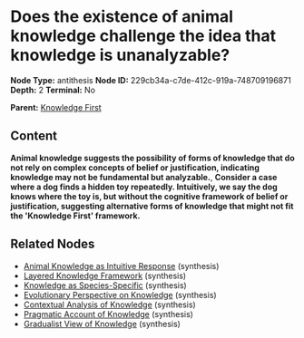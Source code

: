 # Does the existence of animal knowledge challenge the idea that knowledge is unanalyzable?

**Node Type:** antithesis
**Node ID:** 229cb34a-c7de-412c-919a-748709196871
**Depth:** 2
**Terminal:** No

**Parent:** [Knowledge First](knowledge-first.md)

## Content

**Animal knowledge suggests the possibility of forms of knowledge that do not rely on complex concepts of belief or justification, indicating knowledge may not be fundamental but analyzable.**, **Consider a case where a dog finds a hidden toy repeatedly. Intuitively, we say the dog knows where the toy is, but without the cognitive framework of belief or justification, suggesting alternative forms of knowledge that might not fit the 'Knowledge First' framework.**

## Related Nodes

- [Animal Knowledge as Intuitive Response](animal-knowledge-as-intuitive-response.md) (synthesis)
- [Layered Knowledge Framework](layered-knowledge-framework.md) (synthesis)
- [Knowledge as Species-Specific](knowledge-as-species-specific.md) (synthesis)
- [Evolutionary Perspective on Knowledge](evolutionary-perspective-on-knowledge.md) (synthesis)
- [Contextual Analysis of Knowledge](contextual-analysis-of-knowledge.md) (synthesis)
- [Pragmatic Account of Knowledge](pragmatic-account-of-knowledge.md) (synthesis)
- [Gradualist View of Knowledge](gradualist-view-of-knowledge.md) (synthesis)
